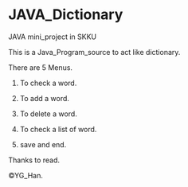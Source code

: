 # JAVA_Dictionary
JAVA mini_project in SKKU

This is a Java_Program_source to act like dictionary.

There are 5 Menus.

1. To check a word.

2. To add a word.

3. To delete a word.

4. To check a list of word.

5. save and end.


Thanks to read.

©YG_Han.
